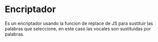 # Encriptador
Es un encriptador usando la funcion de replace de JS para sustituir las palabras que seleccione, en este caso las vocales son sustituidas por palabras.
